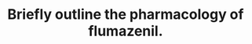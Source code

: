 ---
title: "Briefly outline the pharmacology of flumazenil."
entityType: SAQ
exam: PEX
college: ANZCA
year: 2002
sitting: A
question: 16
passRate: 45
EC_expectedDomains:
- "To pass, the candidate needed to describe the chemical identity, presentation, pharmacokinetics (briefly) and pharmacodynamics of the drug."
EC_extraCredit:
- "More complete answers usually gave a dose or dosage range for the drug and referred to the clinical problem of re-sedation, due to the longer half-lives of the most commonly used benzodiazepines- compared with flumazenil."
EC_errorsCommon:
- "It was difficult to score enough points to pass without at least a brief mention of each of these points."
- "Many candidates gave lengthy and often incorrect descriptions of the kinetics of the drug."
---